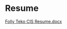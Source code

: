 # Resume
[Folly Teko CIS Resume.docx](https://github.com/user-attachments/files/19577052/Folly.Teko.CIS.Resume.docx)


